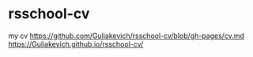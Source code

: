 # rsschool-cv
my cv
https://github.com/Guliakevich/rsschool-cv/blob/gh-pages/cv.md
https://Guliakevich.github.io/rsschool-cv/

